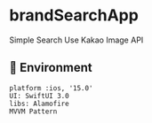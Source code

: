 # brandSearchApp
Simple Search Use Kakao Image API



## 🚨 Environment
```
platform :ios, '15.0'
UI: SwiftUI 3.0
libs: Alamofire
MVVM Pattern
```
